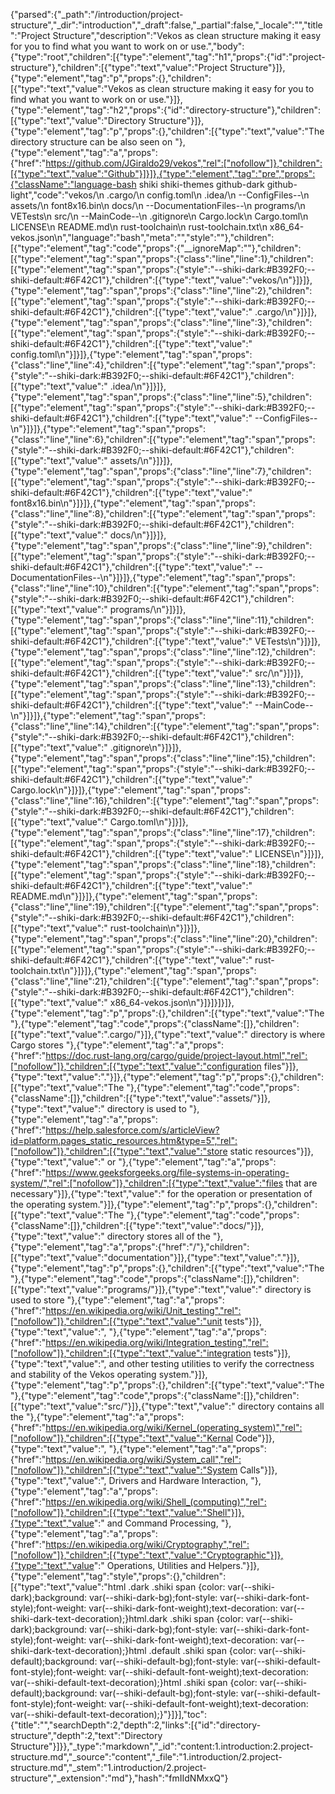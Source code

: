 {"parsed":{"_path":"/introduction/project-structure","_dir":"introduction","_draft":false,"_partial":false,"_locale":"","title":"Project Structure","description":"Vekos as clean structure making it easy for you to find what you want to work on or use.","body":{"type":"root","children":[{"type":"element","tag":"h1","props":{"id":"project-structure"},"children":[{"type":"text","value":"Project Structure"}]},{"type":"element","tag":"p","props":{},"children":[{"type":"text","value":"Vekos as clean structure making it easy for you to find what you want to work on or use."}]},{"type":"element","tag":"h2","props":{"id":"directory-structure"},"children":[{"type":"text","value":"Directory Structure"}]},{"type":"element","tag":"p","props":{},"children":[{"type":"text","value":"The directory structure can be also seen on "},{"type":"element","tag":"a","props":{"href":"https://github.com/JGiraldo29/vekos","rel":["nofollow"]},"children":[{"type":"text","value":"Github"}]}]},{"type":"element","tag":"pre","props":{"className":"language-bash shiki shiki-themes github-dark github-light","code":"vekos/\n  .cargo/\n    config.toml\n  .idea/\n    --ConfigFiles--\n  assets/\n    font8x16.bin\n  docs/\n    --DocumentationFiles--\n  programs/\n    VETests\n  src/\n    --MainCode--\n  .gitignore\n  Cargo.lock\n  Cargo.toml\n  LICENSE\n  README.md\n  rust-toolchain\n  rust-toolchain.txt\n  x86_64-vekos.json\n","language":"bash","meta":"","style":""},"children":[{"type":"element","tag":"code","props":{"__ignoreMap":""},"children":[{"type":"element","tag":"span","props":{"class":"line","line":1},"children":[{"type":"element","tag":"span","props":{"style":"--shiki-dark:#B392F0;--shiki-default:#6F42C1"},"children":[{"type":"text","value":"vekos/\n"}]}]},{"type":"element","tag":"span","props":{"class":"line","line":2},"children":[{"type":"element","tag":"span","props":{"style":"--shiki-dark:#B392F0;--shiki-default:#6F42C1"},"children":[{"type":"text","value":"  .cargo/\n"}]}]},{"type":"element","tag":"span","props":{"class":"line","line":3},"children":[{"type":"element","tag":"span","props":{"style":"--shiki-dark:#B392F0;--shiki-default:#6F42C1"},"children":[{"type":"text","value":"    config.toml\n"}]}]},{"type":"element","tag":"span","props":{"class":"line","line":4},"children":[{"type":"element","tag":"span","props":{"style":"--shiki-dark:#B392F0;--shiki-default:#6F42C1"},"children":[{"type":"text","value":"  .idea/\n"}]}]},{"type":"element","tag":"span","props":{"class":"line","line":5},"children":[{"type":"element","tag":"span","props":{"style":"--shiki-dark:#B392F0;--shiki-default:#6F42C1"},"children":[{"type":"text","value":"    --ConfigFiles--\n"}]}]},{"type":"element","tag":"span","props":{"class":"line","line":6},"children":[{"type":"element","tag":"span","props":{"style":"--shiki-dark:#B392F0;--shiki-default:#6F42C1"},"children":[{"type":"text","value":"  assets/\n"}]}]},{"type":"element","tag":"span","props":{"class":"line","line":7},"children":[{"type":"element","tag":"span","props":{"style":"--shiki-dark:#B392F0;--shiki-default:#6F42C1"},"children":[{"type":"text","value":"    font8x16.bin\n"}]}]},{"type":"element","tag":"span","props":{"class":"line","line":8},"children":[{"type":"element","tag":"span","props":{"style":"--shiki-dark:#B392F0;--shiki-default:#6F42C1"},"children":[{"type":"text","value":"  docs/\n"}]}]},{"type":"element","tag":"span","props":{"class":"line","line":9},"children":[{"type":"element","tag":"span","props":{"style":"--shiki-dark:#B392F0;--shiki-default:#6F42C1"},"children":[{"type":"text","value":"    --DocumentationFiles--\n"}]}]},{"type":"element","tag":"span","props":{"class":"line","line":10},"children":[{"type":"element","tag":"span","props":{"style":"--shiki-dark:#B392F0;--shiki-default:#6F42C1"},"children":[{"type":"text","value":"  programs/\n"}]}]},{"type":"element","tag":"span","props":{"class":"line","line":11},"children":[{"type":"element","tag":"span","props":{"style":"--shiki-dark:#B392F0;--shiki-default:#6F42C1"},"children":[{"type":"text","value":"    VETests\n"}]}]},{"type":"element","tag":"span","props":{"class":"line","line":12},"children":[{"type":"element","tag":"span","props":{"style":"--shiki-dark:#B392F0;--shiki-default:#6F42C1"},"children":[{"type":"text","value":"  src/\n"}]}]},{"type":"element","tag":"span","props":{"class":"line","line":13},"children":[{"type":"element","tag":"span","props":{"style":"--shiki-dark:#B392F0;--shiki-default:#6F42C1"},"children":[{"type":"text","value":"    --MainCode--\n"}]}]},{"type":"element","tag":"span","props":{"class":"line","line":14},"children":[{"type":"element","tag":"span","props":{"style":"--shiki-dark:#B392F0;--shiki-default:#6F42C1"},"children":[{"type":"text","value":"  .gitignore\n"}]}]},{"type":"element","tag":"span","props":{"class":"line","line":15},"children":[{"type":"element","tag":"span","props":{"style":"--shiki-dark:#B392F0;--shiki-default:#6F42C1"},"children":[{"type":"text","value":"  Cargo.lock\n"}]}]},{"type":"element","tag":"span","props":{"class":"line","line":16},"children":[{"type":"element","tag":"span","props":{"style":"--shiki-dark:#B392F0;--shiki-default:#6F42C1"},"children":[{"type":"text","value":"  Cargo.toml\n"}]}]},{"type":"element","tag":"span","props":{"class":"line","line":17},"children":[{"type":"element","tag":"span","props":{"style":"--shiki-dark:#B392F0;--shiki-default:#6F42C1"},"children":[{"type":"text","value":"  LICENSE\n"}]}]},{"type":"element","tag":"span","props":{"class":"line","line":18},"children":[{"type":"element","tag":"span","props":{"style":"--shiki-dark:#B392F0;--shiki-default:#6F42C1"},"children":[{"type":"text","value":"  README.md\n"}]}]},{"type":"element","tag":"span","props":{"class":"line","line":19},"children":[{"type":"element","tag":"span","props":{"style":"--shiki-dark:#B392F0;--shiki-default:#6F42C1"},"children":[{"type":"text","value":"  rust-toolchain\n"}]}]},{"type":"element","tag":"span","props":{"class":"line","line":20},"children":[{"type":"element","tag":"span","props":{"style":"--shiki-dark:#B392F0;--shiki-default:#6F42C1"},"children":[{"type":"text","value":"  rust-toolchain.txt\n"}]}]},{"type":"element","tag":"span","props":{"class":"line","line":21},"children":[{"type":"element","tag":"span","props":{"style":"--shiki-dark:#B392F0;--shiki-default:#6F42C1"},"children":[{"type":"text","value":"  x86_64-vekos.json\n"}]}]}]}]},{"type":"element","tag":"p","props":{},"children":[{"type":"text","value":"The "},{"type":"element","tag":"code","props":{"className":[]},"children":[{"type":"text","value":".cargo/"}]},{"type":"text","value":" directory is where Cargo stores "},{"type":"element","tag":"a","props":{"href":"https://doc.rust-lang.org/cargo/guide/project-layout.html","rel":["nofollow"]},"children":[{"type":"text","value":"configuration files"}]},{"type":"text","value":"."}]},{"type":"element","tag":"p","props":{},"children":[{"type":"text","value":"The "},{"type":"element","tag":"code","props":{"className":[]},"children":[{"type":"text","value":"assets/"}]},{"type":"text","value":" directory is used to "},{"type":"element","tag":"a","props":{"href":"https://help.salesforce.com/s/articleView?id=platform.pages_static_resources.htm&type=5","rel":["nofollow"]},"children":[{"type":"text","value":"store static resources"}]},{"type":"text","value":" or "},{"type":"element","tag":"a","props":{"href":"https://www.geeksforgeeks.org/file-systems-in-operating-system/","rel":["nofollow"]},"children":[{"type":"text","value":"files that are necessary"}]},{"type":"text","value":" for the operation or presentation of the operating system."}]},{"type":"element","tag":"p","props":{},"children":[{"type":"text","value":"The "},{"type":"element","tag":"code","props":{"className":[]},"children":[{"type":"text","value":"docs/"}]},{"type":"text","value":" directory stores all of the "},{"type":"element","tag":"a","props":{"href":"/"},"children":[{"type":"text","value":"documentation"}]},{"type":"text","value":"."}]},{"type":"element","tag":"p","props":{},"children":[{"type":"text","value":"The "},{"type":"element","tag":"code","props":{"className":[]},"children":[{"type":"text","value":"programs/"}]},{"type":"text","value":" directory is used to store "},{"type":"element","tag":"a","props":{"href":"https://en.wikipedia.org/wiki/Unit_testing","rel":["nofollow"]},"children":[{"type":"text","value":"unit tests"}]},{"type":"text","value":", "},{"type":"element","tag":"a","props":{"href":"https://en.wikipedia.org/wiki/Integration_testing","rel":["nofollow"]},"children":[{"type":"text","value":"integration tests"}]},{"type":"text","value":", and other testing utilities to verify the correctness and stability of the Vekos operating system."}]},{"type":"element","tag":"p","props":{},"children":[{"type":"text","value":"The "},{"type":"element","tag":"code","props":{"className":[]},"children":[{"type":"text","value":"src/"}]},{"type":"text","value":" directory contains all the "},{"type":"element","tag":"a","props":{"href":"https://en.wikipedia.org/wiki/Kernel_(operating_system)","rel":["nofollow"]},"children":[{"type":"text","value":"Kernal Code"}]},{"type":"text","value":", "},{"type":"element","tag":"a","props":{"href":"https://en.wikipedia.org/wiki/System_call","rel":["nofollow"]},"children":[{"type":"text","value":"System Calls"}]},{"type":"text","value":", Drivers and Hardware Interaction, "},{"type":"element","tag":"a","props":{"href":"https://en.wikipedia.org/wiki/Shell_(computing)","rel":["nofollow"]},"children":[{"type":"text","value":"Shell"}]},{"type":"text","value":" and Command Processing, "},{"type":"element","tag":"a","props":{"href":"https://en.wikipedia.org/wiki/Cryptography","rel":["nofollow"]},"children":[{"type":"text","value":"Cryptographic"}]},{"type":"text","value":" Operations, Utilities and Helpers."}]},{"type":"element","tag":"style","props":{},"children":[{"type":"text","value":"html .dark .shiki span {color: var(--shiki-dark);background: var(--shiki-dark-bg);font-style: var(--shiki-dark-font-style);font-weight: var(--shiki-dark-font-weight);text-decoration: var(--shiki-dark-text-decoration);}html.dark .shiki span {color: var(--shiki-dark);background: var(--shiki-dark-bg);font-style: var(--shiki-dark-font-style);font-weight: var(--shiki-dark-font-weight);text-decoration: var(--shiki-dark-text-decoration);}html .default .shiki span {color: var(--shiki-default);background: var(--shiki-default-bg);font-style: var(--shiki-default-font-style);font-weight: var(--shiki-default-font-weight);text-decoration: var(--shiki-default-text-decoration);}html .shiki span {color: var(--shiki-default);background: var(--shiki-default-bg);font-style: var(--shiki-default-font-style);font-weight: var(--shiki-default-font-weight);text-decoration: var(--shiki-default-text-decoration);}"}]}],"toc":{"title":"","searchDepth":2,"depth":2,"links":[{"id":"directory-structure","depth":2,"text":"Directory Structure"}]}},"_type":"markdown","_id":"content:1.introduction:2.project-structure.md","_source":"content","_file":"1.introduction/2.project-structure.md","_stem":"1.introduction/2.project-structure","_extension":"md"},"hash":"fmIIdNMxxQ"}